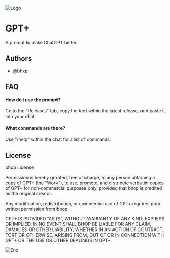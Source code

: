 
![Logo](https://i.imgur.com/D1JmoHJ.png)



# GPT+

A prompt to make ChatGPT better.


## Authors

- [@bhxp](https://github.com/bhxp)


## FAQ

#### How do I use the prompt?

Go to the "Releases" tab, copy the text within the latest release, and paste it into your chat.

#### What commands are there?

Use "/help" within the chat for a list of commands.


## License

bhop License

Permission is hereby granted, free of charge, to any person obtaining a copy of GPT+ (the "Work"), to use, promote, and distribute verbatim copies of GPT+ for non-commercial purposes only, provided that bhop is credited as the original creator.

Any modification, redistribution, or commercial use of GPT+ requires prior written permission from bhop.

GPT+ IS PROVIDED "AS IS", WITHOUT WARRANTY OF ANY KIND, EXPRESS OR IMPLIED. IN NO EVENT SHALL BHOP BE LIABLE FOR ANY CLAIM, DAMAGES OR OTHER LIABILITY, WHETHER IN AN ACTION OF CONTRACT, TORT OR OTHERWISE, ARISING FROM, OUT OF OR IN CONNECTION WITH GPT+ OR THE USE OR OTHER DEALINGS IN GPT+.


![End](https://i.imgur.com/zaHs8vr.png)

